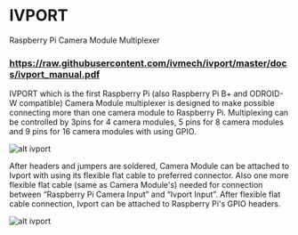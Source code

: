 IVPORT
======

Raspberry Pi Camera Module Multiplexer

### https://raw.githubusercontent.com/ivmech/ivport/master/docs/ivport_manual.pdf

IVPORT which is the first Raspberry Pi (also Raspberry Pi B+ and ODROID-W compatible) Camera Module multiplexer is designed to make possible connecting more than one camera module to Raspberry Pi.  Multiplexing can be controlled by 3pins for 4 camera modules, 5 pins for 8 camera modules and 9 pins for 16 camera modules with using GPIO.

![alt ivport](https://raw.githubusercontent.com/ivmech/ivport/master/images/ivport_02.jpg)

After headers and jumpers are soldered, Camera Module can be attached to Ivport with using its flexible flat cable to preferred connector. Also one more flexible flat cable (same as Camera Module's) needed for connection between “Raspberry Pi Camera Input” and “Ivport Input”. After flexible flat cable connection, Ivport can be attached to Raspberry Pi's GPIO headers.

![alt ivport](https://raw.githubusercontent.com/ivmech/ivport/master/images/ivport_03.jpg)
